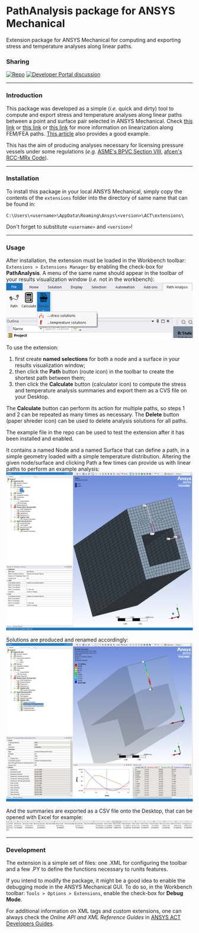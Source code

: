 # **PathAnalysis** package for ANSYS Mechanical
Extension package for ANSYS Mechanical for computing and exporting stress and temperature analyses along linear paths.

### Sharing
[![Repo](https://img.shields.io/badge/GitHub-PathAnalysis-blue)](https://github.com/tplobo/path-analysis)
[![Developer Portal discussion](https://img.shields.io/badge/ANSYS-Developer_Portal-orange)](https://discuss.ansys.com/discussion/2398/pathanalysis-package-for-ansys-mechanical#latest)

***
### Introduction
This package was developed as a simple (_i.e._ quick and dirty) tool to compute and export stress and temperature analyses along linear paths between a point and surface pair selected in ANSYS Mechanical. Check [this link](https://feaforall.com/introduction-stress-linearization/) or [this link](https://www.graspengineering.com/what-is-stress-linearization/) or [this link](https://featips.com/2022/10/27/stress-linearization-explained/) for more information on linearization along FEM/FEA paths. [This article](https://asmedigitalcollection.asme.org/pressurevesseltech/article/113/4/481/436544/The-ASME-Code-and-3D-Stress-Evaluation) also provides a good example.

This has the aim of producing analyses necessary for licensing pressure vessels under some regulations (_e.g._ [ASME's BPVC Section VIII](https://www.asme.org/codes-standards/find-codes-standards/bpvc-viii-1-bpvc-section-viii-rules-construction-pressure-vessels-division-1/2023/print-book), [afcen's RCC-MRx Code](https://www.afcen.com/en/rcc-mrx/198-rcc-mrx-rcc-mr.html)).

***
### Installation
To install this package in your local ANSYS Mechanical, simply copy the contents of the `extensions` folder into the directory of same name that can be found in:
```
C:\Users\<username>\AppData\Roaming\Ansys\<version>\ACT\extensions\
```
Don't forget to substitute `<username>` and `<version>`!

***
### Usage
After installation, the extension must be loaded in the Workbench toolbar:
`Extensions > Extensions Manager`
by enabling the check-box for **PathAnalysis**. A menu of the same name should appear in the toolbar of your results visualization window (_i.e._ not in the workbench):
![Toolbar menu of the PathAnalysis extension.](https://github.com/tplobo/path-analysis/blob/94394dd69eb74889acf7b6b4110a3967169aca94/example/screenshot_toolbar.png)

To use the extension:
1. first create **named selections** for both a node and a surface in your results visualization window;
2. then click the **Path** button (route icon) in the toolbar to create the shortest path between them;
3. then click the **Calculate** button (calculator icon) to compute the stress and temperature analysis summaries and export them as a CVS file on your Desktop.

The **Calculate** button can perform its action for multiple paths,  so steps 1 and 2 can be repeated as many times as necessary.
The **Delete** button (paper shreder icon) can be used to delete analysis solutions for all paths.

The example file in the repo can be used to test the extension after it has been installed and enabled.

It contains a named Node and a named Surface that can define a path, in a simple geometry loaded with a simple temperature distribution. Altering the given node/surface and clicking Path a few times can provide us with linear paths to perform an example analysis:
![Multiple paths created by changing the Node and Surface named selections.](https://github.com/tplobo/path-analysis/blob/94394dd69eb74889acf7b6b4110a3967169aca94/example/screenshot_paths.png)

Solutions are produced and renamed accordingly:
![One of the path analysis solutions: the Linearized Equivalent Stress along the first path.](https://github.com/tplobo/path-analysis/blob/94394dd69eb74889acf7b6b4110a3967169aca94/example/screenshot_solution.png)

And the summaries are exported as a CSV file onto the Desktop, that can be opened with Excel for example:
![Solution summaries exported and opened as a spreadsheet.](https://github.com/tplobo/path-analysis/blob/94394dd69eb74889acf7b6b4110a3967169aca94/example/screenshot_export.png)

***
### Development
The extension is a simple set of files: one .XML for configuring the toolbar and a few .PY to define the functions necessary to runits features.

If you intend to modify the package, it might be a good idea to enable the debugging mode in the ANSYS Mechanical GUI. To do so, in the Workbench toolbar:
`Tools > Options > Extensions`,
enable the check-box for **Debug Mode**.

For additional information on XML tags and custom extensions, one can always check the *Online API and XML Reference Guides* in [ANSYS ACT Developers Guides](https://catalog.ansys.com/Developers.cshtml).
